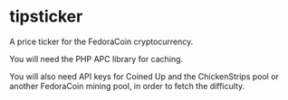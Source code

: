 tipsticker
==========

A price ticker for the FedoraCoin cryptocurrency.

You will need the PHP APC library for caching.

You will also need API keys for Coined Up and the ChickenStrips pool or another FedoraCoin mining pool, in order to fetch the difficulty.
